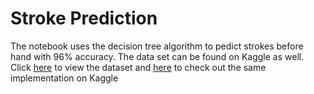 # Stroke Prediction

The notebook uses the decision tree algorithm to pedict strokes before hand with 96% accuracy. The data set can be found on Kaggle as well. Click [here](https://www.kaggle.com/code/harisrehmanhh/stroke-prediction/input) to view the dataset and [here](https://www.kaggle.com/code/harisrehmanhh/stroke-prediction/notebook) to check out the same implementation on Kaggle
